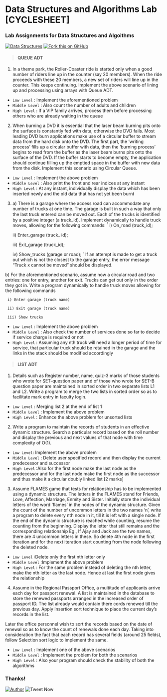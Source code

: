 # Data Structures and Algorithms Lab [CYCLESHEET]
### Lab Assignments for Data Structures and Algoithms

[![Data Structures](https://img.shields.io/badge/Data&nbsp;Structures-Algorithms-dodgerblue.svg?style=for-the-badge)](https://github.com/vinitshahdeo/DSA-Lab-Codes/fork) [![Fork this on GitHub](https://img.shields.io/badge/Click&nbsp;to&nbsp;Fork-This&nbsp;repository-orange.svg?style=for-the-badge)](https://github.com/vinitshahdeo/DSA-Lab-Codes/fork) 

> #### QUEUE ADT

1. In a theme park, the Roller-Coaster ride is started only when a good number of riders line up in the counter (say 20 members). When the ride proceeds with these 20 members, a new set of riders will line up in the counter. This keeps continuing. Implement the above scenario of lining up and processing using arrays with Queue ADT.
  - `Low Level` : Implement the aforementioned problem
  - `Middle Level` : Also count the number of adults and children 
  - `High Level` : If a VIP family arrives, process them before processing others who are already waiting in the queue

2. When burning a DVD it is essential that the laser beam burning pits onto the surface is constantly fed with data, otherwise the DVD fails. Most leading DVD burn applications make use of a circular buffer to stream data from the hard disk onto the DVD. The first part, the ‘writing process’ fills up a circular buffer with data, then the ‘burning process’ begins to read from the buffer as the laser beam burns pits onto the surface of the DVD. If the buffer starts to become empty, the application should continue filling up the emptied space in the buffer with new data from the disk. Implement this scenario using Circular Queue.
  - `Low Level` : Implement the above problem
  - `Middle Level` : Also print the front and rear indices at any instant 
  - `High Level` : At any instant, individually display the data which has been inserted newly and the old data that has not yet been burnt

3. a) There is a garage where the access road can accommodate any number of trucks at one time. The garage is built in such a way that only the last truck entered can be moved out. Each of the trucks is identiﬁed by a positive integer (a truck_id). Implement dynamically to handle truck moves, allowing for the following commands: 
`
    i) On_road (truck_id); 
    
    ii) Enter_garage (truck_ id); 
    
    iii) Exit_garage (truck_id); 
    
    iv) Show_trucks (garage or road); 
`
If an attempt is made to get a truck out which is not the closest to the garage entry, the error message “Truck x cannot be moved” should be displayed.

b) For the aforementioned scenario, assume now a circular road and two entries: one for entry, another for exit. Trucks can get out only in the order they got in. Write a program dynamically to handle truck moves allowing for the following commands 
     
     i) Enter garage (truck name) 
     
     ii) Exit garage (truck name) 
     
     iii) Show trucks

  - `Low Level` : Implement the above problem
  - `Middle Level` : Also check the number of services done so far to decide if service charge is required or not
  - `High Level` : Assuming any nth truck will need a longer period of time for service, that particular truck should be retained in the garage and the links in the stack should be modified accordingly


> #### LIST ADT

1. Details such as Register number, name, quiz-3 marks of those students who wrote for SET-question paper and of those who wrote for SET-B question paper are maintained in sorted order in two separate lists L1 and L2. Write a program to merge the two lists in sorted order so as to facilitate mark entry in faculty login. 

  - `Low Level` : Merging list 2 at the end of list 1
  - `Middle Level` : Implement the above problem 
  - `High Level` : Enhance the above problem for unsorted lists

2. Write a program to maintain the records of students in an effective dynamic structure. Search a particular record based on the roll number and display the previous and next values of that node with time complexity of O(1).

  - `Low Level`: Implement the above problem
  - `Middle Level` : Delete user specified record and then display the current predecessor and successor
  - `High Level` :Also for the first node make the last node as the predecessor and for the last node make the first node as the successor and thus make it a circular doubly linked list	[2 marks]

3. Assume FLAMES game that tests for relationship has to be implemented using a dynamic structure. The letters in the FLAMES stand for Friends, Love, Affection, Marriage, Enmity and Sister. Initially store the individual letters of the word ‘flames’ in the nodes of the dynamic structure. Given the count of the number of uncommon letters in the two names ‘n’, write a program to delete every nth node in it, till it is left with a single node. If the end of the dynamic structure is reached while counting, resume the counting from the beginning. Display the letter that still remains and the corresponding relationship Eg., If Ajay and Jack are the two names, there are 4 uncommon letters in these. So delete 4th node in the first iteration and for the next iteration start counting from the node following the deleted node.

  - `Low Level` :Delete only the first nth letter only
  - `Middle Level` :Implement the above problem 
  - `High Level` : For the same problem instead of deleting the nth letter, make the nth letter as the last node. Hence at last the first node gives the relationship

4. Assume in the Regional Passport Office, a multitude of applicants arrive each day for passport renewal. A list is maintained in the database to store the renewed passports arranged in the increased order of passport ID. The list already would contain there cords renewed till the previous day. Apply Insertion sort technique to place the current day’s records in the list.

Later the office personnel wish to sort the records based on the date of renewal so as to know the count of renewals done each day. Taking into consideration the fact that each record has several fields (around 25 fields), follow Selection sort logic to implement the same.

  - `Low Level` : Implement one of the above scenarios 
  - `Middle Level` : Implement the problem for both the scenarios 
  - `High Level` : Also your program should check the stability of both the algorithms
  
### Thanks!

[![Author](https://img.shields.io/badge/Author-@vinitshahdeo-gray.svg?colorA=gray&colorB=dodgerblue)](https://github.com/vinitshahdeo/) ![Tweet Now](https://img.shields.io/twitter/url/https/github.com/vinitshahdeo/DSA-Lab-Codes/.svg?style=social)
